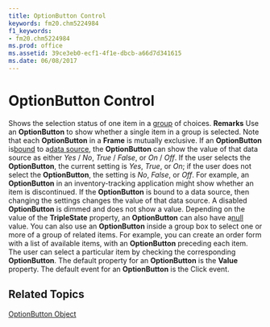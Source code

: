 ```yaml
---
title: OptionButton Control
keywords: fm20.chm5224984
f1_keywords:
- fm20.chm5224984
ms.prod: office
ms.assetid: 39ce3eb0-ecf1-4f1e-dbcb-a66d7d341615
ms.date: 06/08/2017
---
```



# OptionButton Control



Shows the selection status of one item in a [group](glossary-vba.md) of choices.
 **Remarks**
Use an  **OptionButton** to show whether a single item in a group is selected. Note that each **OptionButton** in a **Frame** is mutually exclusive.
If an  **OptionButton** is[bound](glossary-vba.md) to a[data source](glossary-vba.md), the  **OptionButton** can show the value of that data source as either _Yes_ / _No_, _True_ / _False_, or _On_ / _Off_. If the user selects the **OptionButton**, the current setting is _Yes_, _True_, or _On_; if the user does not select the **OptionButton**, the setting is _No_, _False_, or _Off_. For example, an **OptionButton** in an inventory-tracking application might show whether an item is discontinued. If the **OptionButton** is bound to a data source, then changing the settings changes the value of that data source. A disabled **OptionButton** is dimmed and does not show a value.
Depending on the value of the  **TripleState** property, an **OptionButton** can also have a[null](vbe-glossary.md) value.
You can also use an  **OptionButton** inside a group box to select one or more of a group of related items. For example, you can create an order form with a list of available items, with an **OptionButton** preceding each item. The user can select a particular item by checking the corresponding **OptionButton**.
The default property for an  **OptionButton** is the **Value** property.
The default event for an  **OptionButton** is the Click event.

## Related Topics

[ OptionButton Object](../../../api/Outlook.optionbutton.object.md)


